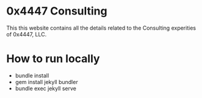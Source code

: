 # 0x4447 Consulting

This this website contains all the details related to the Consulting experities of 0x4447, LLC.

# How to run locally

- bundle install
- gem install jekyll bundler
- bundle exec jekyll serve
